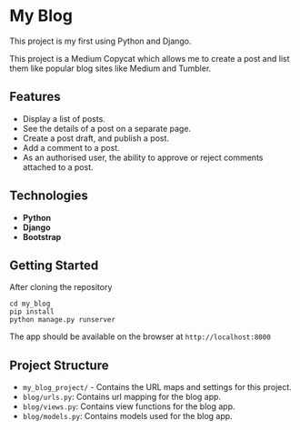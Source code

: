 # My Blog

This project is my first using Python and Django.

This project is a Medium Copycat which allows me to create a post and list them like popular blog sites like Medium and Tumbler.

## Features

- Display a list of posts.
- See the details of a post on a separate page.
- Create a post draft, and publish a post.
- Add a comment to a post.
- As an authorised user, the ability to approve or reject comments attached to a post.

## Technologies

- **Python**
- **Django**
- **Bootstrap**

## Getting Started
After cloning the repository
```
cd my_blog
pip install
python manage.py runserver
```
The app should be available on the browser at `http://localhost:8000`

## Project Structure
- `my_blog_project/` - Contains the URL maps and settings for this project.
- `blog/urls.py`:  Contains url mapping for the blog app.
- `blog/views.py`:  Contains view functions for the blog app.
- `blog/models.py`:  Contains models used for the blog app.
